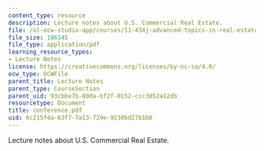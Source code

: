 ```yaml
---
content_type: resource
description: Lecture notes about U.S. Commercial Real Estate.
file: /ol-ocw-studio-app/courses/11-434j-advanced-topics-in-real-estate-finance-spring-2007/6c215f4a63f77a13729e9230bd27b1b0_conference.pdf
file_size: 186145
file_type: application/pdf
learning_resource_types:
- Lecture Notes
license: https://creativecommons.org/licenses/by-nc-sa/4.0/
ocw_type: OCWFile
parent_title: Lecture Notes
parent_type: CourseSection
parent_uid: 93cbbe7b-80da-bf2f-0152-ccc3d52a12db
resourcetype: Document
title: conference.pdf
uid: 6c215f4a-63f7-7a13-729e-9230bd27b1b0
---
```

Lecture notes about U.S. Commercial Real Estate.